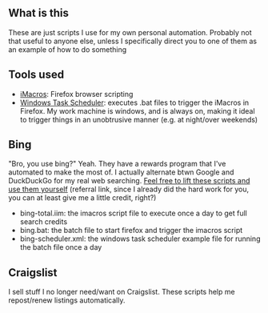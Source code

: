 ## What is this

These are just scripts I use for my own personal automation. Probably not that useful to anyone else, unless I specifically direct you to one of them as an example of how to do something

## Tools used

* [iMacros](http://imacros.net/overview): Firefox browser scripting
* [Windows Task Scheduler](http://windows.microsoft.com/en-US/windows/schedule-task): executes .bat files to trigger the iMacros in Firefox.  My work machine is windows, and is always on, making it ideal to trigger things in an unobtrusive manner (e.g. at night/over weekends) 

## Bing

"Bro, you use bing?" Yeah. They have a rewards program that I've automated to make the most of. I actually alternate btwn Google and DuckDuckGo for my real web searching. [Feel free to lift these scripts and use them yourself](https://www.bing.com/explore/rewards?PUBL=REFERAFRIEND&CREA=RAW&rrid=_b3d0a4ac-8f8d-d1dd-431b-2f9090ddaeb7) (referral link, since I already did the hard work for you, you can at least give me a little credit, right?)
 
 * bing-total.iim: the imacros script file to execute once a day to get full search credits
 * bing.bat: the batch file to start firefox and trigger the imacros script
 * bing-scheduler.xml: the windows task scheduler example file for running the batch file once a day

## Craigslist

I sell stuff I no longer need/want on Craigslist. These scripts help me repost/renew listings automatically.

